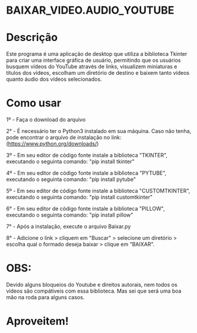 # BAIXAR_VIDEO.AUDIO_YOUTUBE

# Descrição
Este programa é uma aplicação de desktop que utiliza a biblioteca Tkinter para criar uma interface gráfica de usuário, permitindo que os usuários busquem vídeos do YouTube através de links, visualizem miniaturas e títulos dos vídeos, escolham um diretório de destino e baixem tanto vídeos quanto áudio dos vídeos selecionados.

# Como usar
 1º - Faça o download do arquivo

 2° - É necessário ter o Python3 instalado em sua máquina. Caso não tenha, pode encontrar o arquivo de instalação no link: (https://www.python.org/downloads/)
 
 3º - Em seu editor de código fonte instale a biblioteca "TKINTER", executando o seguinta comando: "pip install tkinter"

 4º - Em seu editor de código fonte instale a biblioteca "PYTUBE", executando o seguinta comando: "pip install pytube"

 5º - Em seu editor de código fonte instale a biblioteca "CUSTOMTKINTER", executando o seguinta comando: "pip install customtkinter"

 6° - Em seu editor de código fonte instale a biblioteca "PILLOW", executando o seguinta comando: "pip install pillow"
 
 7° - Após a instalação, execute o arquivo Baixar.py
 
 8° - Adicione o link > cliquem em "Buscar" > selecione um diretório > escolha qual o formado deseja baixar > clique em "BAIXAR".


 # OBS:
 Devido alguns bloqueios do Youtube e direitos autorais, nem todos os vídeos são compátiveis com essa biblioteca.
 Mas sei que será uma boa mão na roda para alguns casos.

 # Aproveitem!

